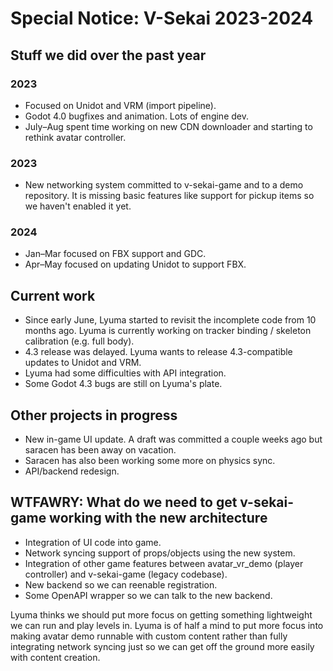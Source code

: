 # Special Notice: V-Sekai 2023-2024

## Stuff we did over the past year

### 2023

- Focused on Unidot and VRM (import pipeline).
- Godot 4.0 bugfixes and animation. Lots of engine dev.
- July–Aug spent time working on new CDN downloader and starting to rethink avatar controller.

### 2023

- New networking system committed to v-sekai-game and to a demo repository. It is missing basic features like support for pickup items so we haven't enabled it yet.

### 2024

- Jan–Mar focused on FBX support and GDC.
- Apr–May focused on updating Unidot to support FBX.

## Current work

- Since early June, Lyuma started to revisit the incomplete code from 10 months ago. Lyuma is currently working on tracker binding / skeleton calibration (e.g. full body).
- 4.3 release was delayed. Lyuma wants to release 4.3-compatible updates to Unidot and VRM.
- Lyuma had some difficulties with API integration.
- Some Godot 4.3 bugs are still on Lyuma's plate.

## Other projects in progress

- New in-game UI update. A draft was committed a couple weeks ago but saracen has been away on vacation.
- Saracen has also been working some more on physics sync.
- API/backend redesign.

## WTFAWRY: What do we need to get v-sekai-game working with the new architecture

- Integration of UI code into game.
- Network syncing support of props/objects using the new system.
- Integration of other game features between avatar_vr_demo (player controller) and v-sekai-game (legacy codebase).
- New backend so we can reenable registration.
- Some OpenAPI wrapper so we can talk to the new backend.

Lyuma thinks we should put more focus on getting something lightweight we can run and play levels in. Lyuma is of half a mind to put more focus into making avatar demo runnable with custom content rather than fully integrating network syncing just so we can get off the ground more easily with content creation.
